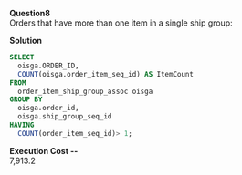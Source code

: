 **Question8**   
Orders that have more than one item in a single ship group:	

**Solution**
```sql
SELECT 
  oisga.ORDER_ID, 
  COUNT(oisga.order_item_seq_id) AS ItemCount
FROM 
  order_item_ship_group_assoc oisga
GROUP BY 
  oisga.order_id, 
  oisga.ship_group_seq_id 
HAVING 
  COUNT(order_item_seq_id)> 1;
```
**Execution Cost --**   
7,913.2
